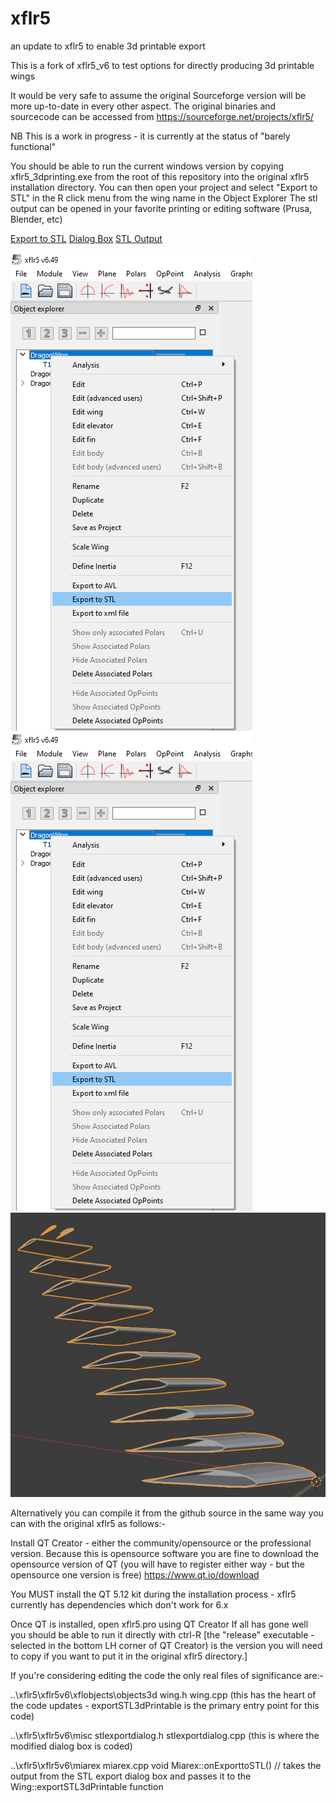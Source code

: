 # xflr5
 an update to xflr5 to enable 3d printable export



This is a fork of xflr5_v6 to test options for directly producing 3d printable wings

It would be very safe to assume the original Sourceforge version will be more up-to-date in every other aspect.
The original binaries and sourcecode can be accessed from https://sourceforge.net/projects/xflr5/


NB This is a work in progress - it is currently at the status of "barely functional"



You should be able to run the current windows version by copying xflr5_3dprinting.exe from the root of this repository into the original xflr5 installation directory.
You can then open your project and select "Export to STL" in the R click menu from the wing name in the Object Explorer
The stl output can be opened in your favorite printing or editing software (Prusa, Blender, etc)

[Export to STL](doc/STLExport.png)
[Dialog Box](doc/STLExport.png)
[STL Output](doc/STLoutput.png)


<p align="middle"><p>
  <img src="https://github.com/dgm3333/xflr5/blob/main/doc/STLExport.png" title="Export to STL" />
  <img src="https://github.com/dgm3333/xflr5/blob/main/doc/STLExport.png" title="Dialog Box" />
  <img src="https://github.com/dgm3333/xflr5/blob/main/doc/STLoutput.png" title="STL Output" />
</p>


Alternatively you can compile it from the github source in the same way you can with the original xflr5 as follows:-


Install QT Creator - either the community/opensource or the professional version.
    Because this is opensource software you are fine to download the opensource version of QT (you will have to register either way - but the opensource one version is free) 
    https://www.qt.io/download

You MUST install the QT 5.12 kit during the installation process - xflr5 currently has dependencies which don't work for 6.x

Once QT is installed, open xflr5.pro using QT Creator
If all has gone well you should be able to run it directly with ctrl-R
[the "release" executable - selected in the bottom LH corner of QT Creator) is the version you will need to copy if you want to put it in the original xflr5 directory.]

If you're considering editing the code the only real files of significance are:-

..\xflr5\xflr5v6\xflobjects\objects3d
wing.h
wing.cpp   (this has the heart of the code updates - exportSTL3dPrintable is the primary entry point for this code)

..\xflr5\xflr5v6\misc
stlexportdialog.h
stlexportdialog.cpp     (this is where the modified dialog box is coded)

..\xflr5\xflr5v6\miarex
miarex.cpp
    void Miarex::onExporttoSTL()    // takes the output from the STL export dialog box and passes it to the Wing::exportSTL3dPrintable function